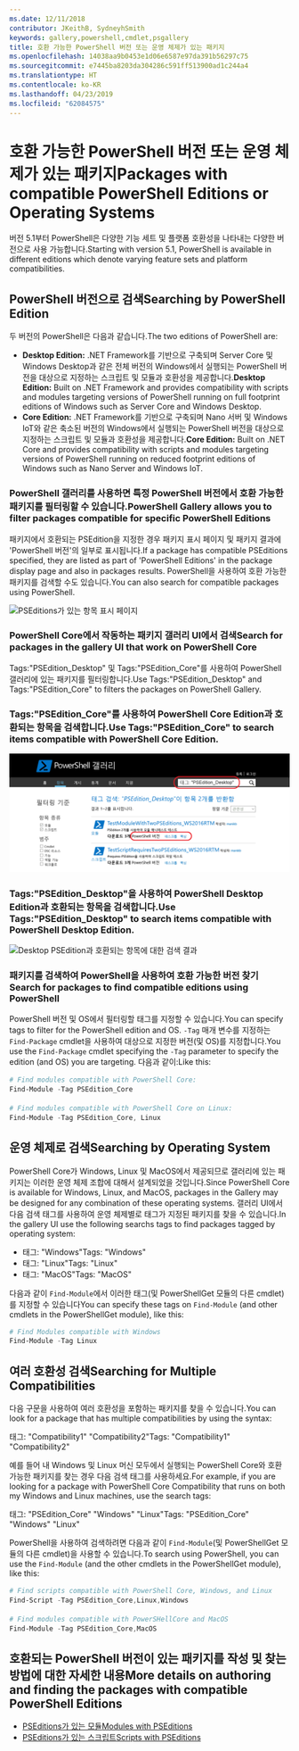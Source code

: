 ```yaml
---
ms.date: 12/11/2018
contributor: JKeithB, SydneyhSmith
keywords: gallery,powershell,cmdlet,psgallery
title: 호환 가능한 PowerShell 버전 또는 운영 체제가 있는 패키지
ms.openlocfilehash: 14038aa9b0453e1d06e6587e97da391b56297c75
ms.sourcegitcommit: e7445ba8203da304286c591ff513900ad1c244a4
ms.translationtype: HT
ms.contentlocale: ko-KR
ms.lasthandoff: 04/23/2019
ms.locfileid: "62084575"
---
```

# <a name="packages-with-compatible-powershell-editions-or-operating-systems"></a><span data-ttu-id="96ec7-103">호환 가능한 PowerShell 버전 또는 운영 체제가 있는 패키지</span><span class="sxs-lookup"><span data-stu-id="96ec7-103">Packages with compatible PowerShell Editions or Operating Systems</span></span>

<span data-ttu-id="96ec7-104">버전 5.1부터 PowerShell은 다양한 기능 세트 및 플랫폼 호환성을 나타내는 다양한 버전으로 사용 가능합니다.</span><span class="sxs-lookup"><span data-stu-id="96ec7-104">Starting with version 5.1, PowerShell is available in different editions which denote varying feature sets and platform compatibilities.</span></span>

## <a name="searching-by-powershell-edition"></a><span data-ttu-id="96ec7-105">PowerShell 버전으로 검색</span><span class="sxs-lookup"><span data-stu-id="96ec7-105">Searching by PowerShell Edition</span></span>

<span data-ttu-id="96ec7-106">두 버전의 PowerShell은 다음과 같습니다.</span><span class="sxs-lookup"><span data-stu-id="96ec7-106">The two editions of PowerShell are:</span></span>
- <span data-ttu-id="96ec7-107">**Desktop Edition:** .NET Framework를 기반으로 구축되며 Server Core 및 Windows Desktop과 같은 전체 버전의 Windows에서 실행되는 PowerShell 버전을 대상으로 지정하는 스크립트 및 모듈과 호환성을 제공합니다.</span><span class="sxs-lookup"><span data-stu-id="96ec7-107">**Desktop Edition:** Built on .NET Framework and provides compatibility with scripts and modules targeting versions of PowerShell running on full footprint editions of Windows such as Server Core and Windows Desktop.</span></span>
- <span data-ttu-id="96ec7-108">**Core Edition:** .NET Framework를 기반으로 구축되며 Nano 서버 및 Windows IoT와 같은 축소된 버전의 Windows에서 실행되는 PowerShell 버전을 대상으로 지정하는 스크립트 및 모듈과 호환성을 제공합니다.</span><span class="sxs-lookup"><span data-stu-id="96ec7-108">**Core Edition:** Built on .NET Core and provides compatibility with scripts and modules targeting versions of PowerShell running on reduced footprint editions of Windows such as Nano Server and Windows IoT.</span></span>

### <a name="powershell-gallery-allows-you-to-filter-packages-compatible-for-specific-powershell-editions"></a><span data-ttu-id="96ec7-109">PowerShell 갤러리를 사용하면 특정 PowerShell 버전에서 호환 가능한 패키지를 필터링할 수 있습니다.</span><span class="sxs-lookup"><span data-stu-id="96ec7-109">PowerShell Gallery allows you to filter packages compatible for specific PowerShell Editions</span></span>

<span data-ttu-id="96ec7-110">패키지에서 호환되는 PSEdition을 지정한 경우 패키지 표시 페이지 및 패키지 결과에 'PowerShell 버전'의 일부로 표시됩니다.</span><span class="sxs-lookup"><span data-stu-id="96ec7-110">If a package has compatible PSEditions specified, they are listed as part of 'PowerShell Editions' in the package display page and also in packages results.</span></span>
<span data-ttu-id="96ec7-111">PowerShell을 사용하여 호환 가능한 패키지를 검색할 수도 있습니다.</span><span class="sxs-lookup"><span data-stu-id="96ec7-111">You can also search for compatible packages using PowerShell.</span></span>

![PSEditions가 있는 항목 표시 페이지](../../Images/packagedisplaypagewithpseditions.PNG)

### <a name="search-for-packages-in-the-gallery-ui-that-work-on-powershell-core"></a><span data-ttu-id="96ec7-113">PowerShell Core에서 작동하는 패키지 갤러리 UI에서 검색</span><span class="sxs-lookup"><span data-stu-id="96ec7-113">Search for packages in the gallery UI that work on PowerShell Core</span></span>

<span data-ttu-id="96ec7-114">Tags:"PSEdition_Desktop" 및 Tags:"PSEdition_Core"를 사용하여 PowerShell 갤러리에 있는 패키지를 필터링합니다.</span><span class="sxs-lookup"><span data-stu-id="96ec7-114">Use Tags:"PSEdition_Desktop" and Tags:"PSEdition_Core" to filters the packages on PowerShell Gallery.</span></span>

### <a name="use-tagspseditioncore-to-search-items-compatible-with-powershell-core-edition"></a><span data-ttu-id="96ec7-115">Tags:"PSEdition_Core"를 사용하여 PowerShell Core Edition과 호환되는 항목을 검색합니다.</span><span class="sxs-lookup"><span data-stu-id="96ec7-115">Use Tags:"PSEdition_Core" to search items compatible with PowerShell Core Edition.</span></span>

![Core PSEdition과 호환되는 항목에 대한 검색 결과](../../Images/searchresultswithpseditions.PNG)

### <a name="use-tagspseditiondesktop-to-search-items-compatible-with-powershell-desktop-edition"></a><span data-ttu-id="96ec7-117">Tags:"PSEdition_Desktop"을 사용하여 PowerShell Desktop Edition과 호환되는 항목을 검색합니다.</span><span class="sxs-lookup"><span data-stu-id="96ec7-117">Use Tags:"PSEdition_Desktop" to search items compatible with PowerShell Desktop Edition.</span></span>

![Desktop PSEdition과 호환되는 항목에 대한 검색 결과](../../Images/searchresultswithpseditionsdesktop.PNG)

### <a name="search-for-packages-to-find-compatible-editions-using-powershell"></a><span data-ttu-id="96ec7-119">패키지를 검색하여 PowerShell을 사용하여 호환 가능한 버전 찾기</span><span class="sxs-lookup"><span data-stu-id="96ec7-119">Search for packages to find compatible editions using PowerShell</span></span>
<span data-ttu-id="96ec7-120">PowerShell 버전 및 OS에서 필터링할 태그를 지정할 수 있습니다.</span><span class="sxs-lookup"><span data-stu-id="96ec7-120">You can specify tags to filter for the PowerShell edition and OS.</span></span>
<span data-ttu-id="96ec7-121">`-Tag` 매개 변수를 지정하는 `Find-Package` cmdlet을 사용하여 대상으로 지정한 버전(및 OS)를 지정합니다.</span><span class="sxs-lookup"><span data-stu-id="96ec7-121">You use the `Find-Package` cmdlet specifying the `-Tag` parameter to specify the edition (and OS) you are targeting.</span></span>
<span data-ttu-id="96ec7-122">다음과 같이:</span><span class="sxs-lookup"><span data-stu-id="96ec7-122">Like this:</span></span>

```powershell
# Find modules compatible with PowerShell Core:
Find-Module -Tag PSEdition_Core

# Find modules compatible with PowerShell Core on Linux:
Find-Module -Tag PSEdition_Core, Linux
```

## <a name="searching-by-operating-system"></a><span data-ttu-id="96ec7-123">운영 체제로 검색</span><span class="sxs-lookup"><span data-stu-id="96ec7-123">Searching by Operating System</span></span>

<span data-ttu-id="96ec7-124">PowerShell Core가 Windows, Linux 및 MacOS에서 제공되므로 갤러리에 있는 패키지는 이러한 운영 체제 조합에 대해서 설계되었을 것입니다.</span><span class="sxs-lookup"><span data-stu-id="96ec7-124">Since PowerShell Core is available for Windows, Linux, and MacOS, packages in the Gallery may be designed for any combination of these operating systems.</span></span> <span data-ttu-id="96ec7-125">갤러리 UI에서 다음 검색 태그를 사용하여 운영 체제별로 태그가 지정된 패키지를 찾을 수 있습니다.</span><span class="sxs-lookup"><span data-stu-id="96ec7-125">In the gallery UI use the following searchs tags to find packages tagged by operating system:</span></span>

- <span data-ttu-id="96ec7-126">태그: "Windows"</span><span class="sxs-lookup"><span data-stu-id="96ec7-126">Tags: "Windows"</span></span>
- <span data-ttu-id="96ec7-127">태그: "Linux"</span><span class="sxs-lookup"><span data-stu-id="96ec7-127">Tags: "Linux"</span></span>
- <span data-ttu-id="96ec7-128">태그: "MacOS"</span><span class="sxs-lookup"><span data-stu-id="96ec7-128">Tags: "MacOS"</span></span>

<span data-ttu-id="96ec7-129">다음과 같이 `Find-Module`에서 이러한 태그(및 PowerShellGet 모듈의 다른 cmdlet)를 지정할 수 있습니다</span><span class="sxs-lookup"><span data-stu-id="96ec7-129">You can specify these tags on `Find-Module` (and other cmdlets in the PowerShellGet module), like this:</span></span>

```powershell
# Find Modules compatible with Windows
Find-Module -Tag Linux
```

## <a name="searching-for-multiple-compatibilities"></a><span data-ttu-id="96ec7-130">여러 호환성 검색</span><span class="sxs-lookup"><span data-stu-id="96ec7-130">Searching for Multiple Compatibilities</span></span>

<span data-ttu-id="96ec7-131">다음 구문을 사용하여 여러 호환성을 포함하는 패키지를 찾을 수 있습니다.</span><span class="sxs-lookup"><span data-stu-id="96ec7-131">You can look for a package that has multiple compatibilities by using the syntax:</span></span>

<span data-ttu-id="96ec7-132">태그: "Compatibility1" "Compatibility2"</span><span class="sxs-lookup"><span data-stu-id="96ec7-132">Tags: "Compatibility1" "Compatibility2"</span></span>

<span data-ttu-id="96ec7-133">예를 들어 내 Windows 및 Linux 머신 모두에서 실행되는 PowerShell Core와 호환 가능한 패키지를 찾는 경우 다음 검색 태그를 사용하세요.</span><span class="sxs-lookup"><span data-stu-id="96ec7-133">For example, if you are looking for a package with PowerShell Core Compatibility that runs on both my Windows and Linux machines, use the search tags:</span></span>

<span data-ttu-id="96ec7-134">태그: "PSEdition_Core" "Windows" "Linux"</span><span class="sxs-lookup"><span data-stu-id="96ec7-134">Tags: "PSEdition_Core" "Windows" "Linux"</span></span>

<span data-ttu-id="96ec7-135">PowerShell을 사용하여 검색하려면 다음과 같이 `Find-Module`(및 PowerShellGet 모듈의 다른 cmdlet)을 사용할 수 있습니다.</span><span class="sxs-lookup"><span data-stu-id="96ec7-135">To search using PowerShell, you can use the `Find-Module` (and the other cmdlets in the PowerShellGet module), like this:</span></span>

```powershell
# Find scripts compatible with PowerShell Core, Windows, and Linux
Find-Script -Tag PSEdition_Core,Linux,Windows

# Find modules compatible with PowerSHellCore and MacOS
Find-Module -Tag PSEdition_Core,MacOS
```

## <a name="more-details-on-authoring-and-finding-the-packages-with-compatible-powershell-editions"></a><span data-ttu-id="96ec7-136">호환되는 PowerShell 버전이 있는 패키지를 작성 및 찾는 방법에 대한 자세한 내용</span><span class="sxs-lookup"><span data-stu-id="96ec7-136">More details on authoring and finding the packages with compatible PowerShell Editions</span></span>

- [<span data-ttu-id="96ec7-137">PSEditions가 있는 모듈</span><span class="sxs-lookup"><span data-stu-id="96ec7-137">Modules with PSEditions</span></span>](../../concepts/module-psedition-support.md)
- [<span data-ttu-id="96ec7-138">PSEditions가 있는 스크립트</span><span class="sxs-lookup"><span data-stu-id="96ec7-138">Scripts with PSEditions</span></span>](../../concepts/script-psedition-support.md)
